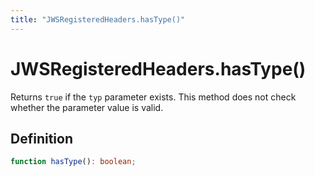```yaml
---
title: "JWSRegisteredHeaders.hasType()"
---
```


# JWSRegisteredHeaders.hasType()

Returns `true` if the `typ` parameter exists. This method does not check whether the parameter value is valid.

## Definition

```ts
function hasType(): boolean;
```
